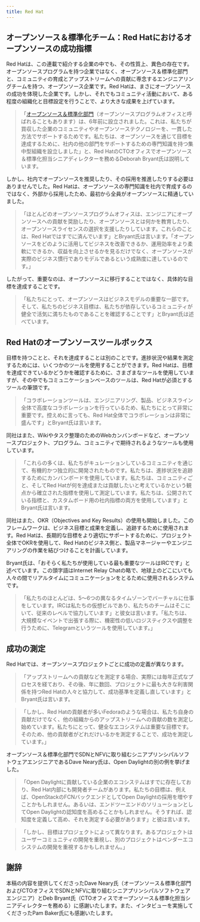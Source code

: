 ```yaml
---
title: Red Hat
---
```


## オープンソース＆標準化チーム：Red Hatにおけるオープンソースの成功指標

Red Hatは、この連載で紹介する企業の中でも、その性質上、異色の存在です。オープンソースプログラムを持つ企業ではなく、オープンソース＆標準化部門と、コミュニティの育成とアップストリームへの貢献に専念するエンジニアリングチームを持つ、オープンソース企業です。Red Hatは、まさにオープンソースの成功を体現した企業です。しかし、それでもコミュニティ活動において、ある程度の組織化と目標設定を行うことで、より大きな成果を上げています。

> 「[オープンソース＆標準化部門](http://community.redhat.com/)（オープンソースプログラムオフィスと呼ばれることもあります）は、6年前に設立されました。これは、私たちが買収した企業のコミュニティやオープンソーステクノロジーを、一貫した方法でサポートするためです。私たちは、オープンソースを通じて目標を達成するために、社内の他の部門をサポートするための専門知識を持つ集中型組織を設立しました」と、Red HatのCTOオフィスでオープンソース＆標準化担当シニアディレクターを務めるDeborah Bryant氏は説明しています。

しかし、社内でオープンソースを推奨したり、その採用を推進したりする必要はありませんでした。Red Hatは、オープンソースの専門知識を社内で育成するのではなく、外部から採用したため、最初から全員がオープンソースに精通していました。

> 「ほとんどのオープンソースプログラムオフィスは、エンジニアにオープンソースへの貢献を奨励したり、オープンソースとは何かを教育したり、オープンソースライセンスの選択を支援したりしています。これらのことは、Red Hatではすでに済んでいます」とBryant氏は言います。「オープンソースをどのように活用してビジネスを改善できるか、運用効率をより柔軟にできるか、収益を向上させるかを見るだけでなく、オープンソースが実際のビジネス慣行でありモデルであるという成熟度に達しているのです。」

したがって、重要なのは、オープンソースに移行することではなく、具体的な目標を達成することです。

> 「私たちにとって、オープンソースはビジネスモデルの重要な一部です。そして、私たちのビジネス目標は、私たちが依存しているコミュニティが健全で活気に満ちたものであることを確認することです」とBryant氏は述べています。

## Red Hatのオープンソースツールボックス

目標を持つことと、それを達成することは別のことです。進捗状況や結果を測定するためには、いくつかのツールを使用することができます。Red Hatは、目標を達成できているかどうかを確認するために、さまざまなツールを使用していますが、その中でもコミュニケーションベースのツールは、Red Hatが必須とするツールの筆頭です。

> 「コラボレーションツールは、エンジニアリング、製品、ビジネスライン全体で高度なコラボレーションを行っているため、私たちにとって非常に重要です。控えめに言っても、Red Hat全体でコラボレーションは非常に盛んです」とBryant氏は言います。

同社はまた、Wikiやタスク整理のためのWebカンバンボードなど、オープンソースプロジェクト、プログラム、コミュニティで期待されるようなツールも使用しています。

> 「これらの多くは、私たちがキュレーションしているコミュニティを通じて、有機的かつ独立的に開発されたものです。私たちは、進捗状況を追跡するためにカンバンボードを使用しています。私たちは、コミュニティごと、そしてRed Hatが何を達成または貢献したいと考えているかという観点から確立された指標を使用して測定しています。私たちは、公開されている指標と、カスタムボード用の社内指標の両方を使用しています」とBryant氏は言います。

同社はまた、OKR（Objectives and Key Results）の使用も開始しました。このフレームワークは、ビジネス目標と成果を定義し、追跡するために使用されます。Red Hatは、長期的な目標をより適切にサポートするために、プロジェクト全体でOKRを使用して、Red Hatのビジネス側と、製品マネージャーやエンジニアリングの作業を結びつけることを計画しています。

Bryant氏は、「おそらく私たちが使用している最も重要なツールはIRCです」と述べています。この頭字語はInternet Relay Chatの略で、地球上のどこにいても人々の間でリアルタイムにコミュニケーションをとるために使用されるシステムです。

> 「私たちのほとんどは、5～6つの異なるタイムゾーンでバーチャルに仕事をしています。IRCは私たちの仮想ビルであり、私たちのチームはそこにいて、従来のレベルで協力しています」と彼女は言います。「私たちは、大規模なイベントで出張する際に、機密性の低いロジスティクスや調整を行うために、Telegramというツールを使用しています。」

## 成功の測定

Red Hatでは、オープンソースプロジェクトごとに成功の定義が異なります。

> 「アップストリームへの貢献などを測定する場合、実際には毎年正式なプロセスを経ており、その後、年に数回、プロジェクトに最も大きな利害関係を持つRed Hatの人々と協力して、成功基準を定義し直しています」とBryant氏は言います。

> 「しかし、Red Hatの貢献者が多いFedoraのような場合は、私たち自身の貢献だけでなく、他の組織からのアップストリームへの貢献の数を測定し始めています。私たちにとって、健全なエコシステムは重要な目標です。そのため、他の貢献者がどれだけいるかを測定することで、成功を測定しています。」

オープンソース＆標準化部門でSDNとNFVに取り組むシニアプリンシパルソフトウェアエンジニアであるDave Neary氏は、Open Daylightの別の例を挙げました。

> 「Open Daylightに貢献している企業のエコシステムはすでに存在しており、Red Hat内部にも開発者チームがあります。私たちの目標は、例えば、OpenStackのFCNバックエンドとしてOpen Daylightの採用を増やすことかもしれません。あるいは、エンドツーエンドのソリューションとしてOpen Daylightの認知度を高めることかもしれません。そうすれば、認知度を定義して高め、それを測定する必要があります」と彼は言います。

> 「しかし、目標はプロジェクトによって異なります。あるプロジェクトはユーザーコミュニティの開発を重視し、別のプロジェクトはベンダーエコシステムの開発を重視するかもしれません。」

## 謝辞

本稿の内容を提供してくださったDave Neary氏（オープンソース＆標準化部門およびCTOオフィスでSDNとNFVに取り組むシニアプリンシパルソフトウェアエンジニア）とDeb Bryant氏（CTOオフィスでオープンソース＆標準化担当シニアディレクターを務める）に感謝いたします。また、インタビューを実施してくださったPam Baker氏にも感謝いたします。
